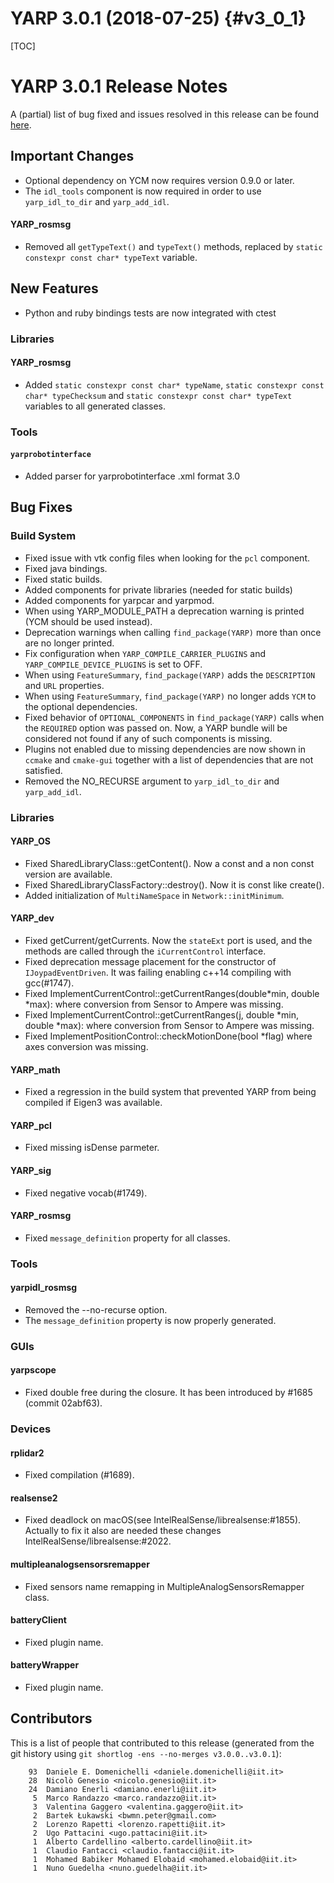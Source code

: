 YARP 3.0.1 (2018-07-25)                                                {#v3_0_1}
=======================

[TOC]

YARP 3.0.1 Release Notes
========================


A (partial) list of bug fixed and issues resolved in this release can be found
[here](https://github.com/robotology/yarp/issues?q=label%3A%22Fixed+in%3A+YARP+v3.0.1%22).


Important Changes
-----------------

* Optional dependency on YCM now requires version 0.9.0 or later.
* The `idl_tools` component is now required in order to use `yarp_idl_to_dir`
  and `yarp_add_idl`.

#### YARP_rosmsg

* Removed all `getTypeText()` and `typeText()` methods, replaced by
  `static constexpr const char* typeText` variable.

New Features
------------

* Python and ruby bindings tests are now integrated with ctest

### Libraries

#### YARP_rosmsg

* Added `static constexpr const char* typeName`,
  `static constexpr const char* typeChecksum` and
  `static constexpr const char* typeText` variables to all generated
  classes.


### Tools

#### `yarprobotinterface`

* Added parser for yarprobotinterface .xml format 3.0


Bug Fixes
---------

### Build System

* Fixed issue with vtk config files when looking for the `pcl` component.
* Fixed java bindings.
* Fixed static builds.
* Added components for private libraries (needed for static builds)
* Added components for yarpcar and yarpmod.
* When using YARP_MODULE_PATH a deprecation warning is printed (YCM should
  be used instead).
* Deprecation warnings when calling `find_package(YARP)` more than once are no
  longer printed.
* Fix configuration when `YARP_COMPILE_CARRIER_PLUGINS` and
  `YARP_COMPILE_DEVICE_PLUGINS` is set to OFF.
* When using `FeatureSummary`, `find_package(YARP)` adds the `DESCRIPTION` and
  `URL` properties.
* When using `FeatureSummary`, `find_package(YARP)` no longer adds `YCM` to the
  optional dependencies.
* Fixed behavior of `OPTIONAL_COMPONENTS` in `find_package(YARP)` calls when
  the `REQUIRED` option was passed on. Now, a YARP bundle will be considered
  not found if any of such components is missing.
* Plugins not enabled due to missing dependencies are now shown in `ccmake` and
  `cmake-gui` together with a list of dependencies that are not satisfied.
* Removed the NO_RECURSE argument to `yarp_idl_to_dir` and `yarp_add_idl`.


### Libraries

#### YARP_OS

* Fixed SharedLibraryClass::getContent(). Now a const and a non const version
  are available.
* Fixed SharedLibraryClassFactory::destroy(). Now it is const like create().
* Added initialization of `MultiNameSpace` in `Network::initMinimum`.

#### YARP_dev

* Fixed getCurrent/getCurrents. Now the `stateExt` port is used, and the methods
  are called through the `iCurrentControl` interface.
* Fixed deprecation message placement for the constructor of
  `IJoypadEventDriven`. It was failing enabling c++14 compiling with gcc(#1747).
* Fixed ImplementCurrentControl::getCurrentRanges(double*min, double *max):
  where conversion from Sensor to Ampere was missing.
* Fixed ImplementCurrentControl::getCurrentRanges(j, double *min, double *max):
  where conversion from Sensor to Ampere was missing.
* Fixed ImplementPositionControl::checkMotionDone(bool *flag) where axes
  conversion was missing.

#### YARP_math

* Fixed a regression in the build system that prevented YARP from being
  compiled if Eigen3 was available.

#### YARP_pcl

* Fixed missing isDense parmeter.

#### YARP_sig

* Fixed negative vocab(#1749).

#### YARP_rosmsg

* Fixed `message_definition` property for all classes.


### Tools

#### yarpidl_rosmsg

* Removed the --no-recurse option.
* The `message_definition` property is now properly generated.


### GUIs

#### yarpscope

* Fixed double free during the closure. It has been introduced by #1685
  (commit 02abf63).


### Devices

#### rplidar2

* Fixed compilation (#1689).

#### realsense2

* Fixed deadlock on macOS(see IntelRealSense/librealsense:#1855). Actually to
  fix it also are needed these changes IntelRealSense/librealsense:#2022.

#### multipleanalogsensorsremapper

* Fixed sensors name remapping in MultipleAnalogSensorsRemapper class.

#### batteryClient

* Fixed plugin name.

#### batteryWrapper

* Fixed plugin name.


Contributors
------------

This is a list of people that contributed to this release (generated from the
git history using `git shortlog -ens --no-merges v3.0.0..v3.0.1`):


```
    93	Daniele E. Domenichelli <daniele.domenichelli@iit.it>
    28	Nicolò Genesio <nicolo.genesio@iit.it>
    24	Damiano Enerli <damiano.enerli@iit.it>
     5	Marco Randazzo <marco.randazzo@iit.it>
     3	Valentina Gaggero <valentina.gaggero@iit.it>
     2	Bartek Łukawski <bwmn.peter@gmail.com>
     2	Lorenzo Rapetti <lorenzo.rapetti@iit.it>
     2	Ugo Pattacini <ugo.pattacini@iit.it>
     1	Alberto Cardellino <alberto.cardellino@iit.it>
     1	Claudio Fantacci <claudio.fantacci@iit.it>
     1	Mohamed Babiker Mohamed Elobaid <mohamed.elobaid@iit.it>
     1	Nuno Guedelha <nuno.guedelha@iit.it>
```
